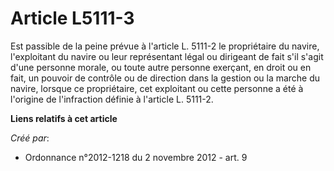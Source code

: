 # Article L5111-3

Est  passible de la peine prévue à l'article L. 5111-2 le propriétaire du  navire, l'exploitant du navire ou leur
représentant légal ou dirigeant  de fait s'il s'agit d'une personne morale, ou toute autre personne  exerçant, en droit ou en
fait, un pouvoir de contrôle ou de direction  dans la gestion ou la marche du navire, lorsque ce propriétaire, cet
exploitant ou cette personne a été à l'origine de l'infraction définie à  l'article L. 5111-2.

**Liens relatifs à cet article**

_Créé par_:

  - Ordonnance n°2012-1218 du 2 novembre 2012 - art. 9

